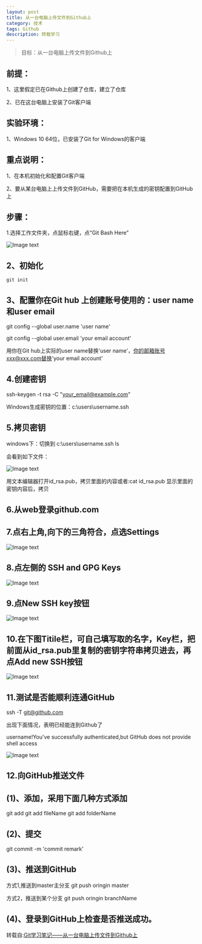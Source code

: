 ```yaml
---
layout: post
title: 从一台电脑上传文件到Github上
category: 技术
tags: Github
description: 转载学习
---
```


> 目标：从一台电脑上传文件到Github上

## 前提：

 1、这里假定已在Github上创建了仓库，建立了仓库

 2、已在这台电脑上安装了Git客户端

## 实验环境：

 1、Windows 10 64位，已安装了Git for Windows的客户端

## 重点说明：

 1、在本机初始化和配置Git客户端

 2、要从某台电脑上上传文件到GitHub，需要把在本机生成的密钥配置到GitHub上

## 步骤：

 1.选择工作文件夹，点鼠标右键，点“Git Bash Here”
	
![Image text](https://raw.githubusercontent.com/NeroLiang19/NeroLiang19.github.io/master/_src/Tech/Connect-github-with-your-PC/1.png)

## 2、初始化

	git init

## 3、配置你在Git hub 上创建账号使用的：user name和user  email

 git config --global user.name 'user name'

 git config --global user.email 'your email account'
	
 用你在Git hub上实际的user name替换'user name'，你的邮箱账号xxx@xxx.com替换'your email account'

## 4.创建密钥

 ssh-keygen -t rsa -C "your_email@example.com"

 Windows生成密钥的位置：c:\users\username\.ssh

## 5.拷贝密钥

 windows下：切换到 c:\users\username\.ssh  ls

 会看到如下文件：
	
![Image text](https://raw.githubusercontent.com/NeroLiang19/NeroLiang19.github.io/master/_src/Tech/Connect-github-with-your-PC/2.png)

 用文本编辑器打开id_rsa.pub，拷贝里面的内容或者:cat id_rsa.pub 显示里面的密钥内容后，拷贝

## 6.从web登录github.com

## 7.点右上角,向下的三角符合，点选Settings
	
![Image text](https://raw.githubusercontent.com/NeroLiang19/NeroLiang19.github.io/master/_src/Tech/Connect-github-with-your-PC/3.png)

## 8.点左侧的 SSH and GPG Keys

![Image text](https://raw.githubusercontent.com/NeroLiang19/NeroLiang19.github.io/master/_src/Tech/Connect-github-with-your-PC/4.png)

## 9.点New SSH key按钮

![Image text](https://raw.githubusercontent.com/NeroLiang19/NeroLiang19.github.io/master/_src/Tech/Connect-github-with-your-PC/5.png)

## 10.在下图Titile栏，可自己填写取的名字，Key栏，把前面从id_rsa.pub里复制的密钥字符串拷贝进去，再点Add new SSH按钮

![Image text](https://raw.githubusercontent.com/NeroLiang19/NeroLiang19.github.io/master/_src/Tech/Connect-github-with-your-PC/6.png)

## 11.测试是否能顺利连通GitHub

 ssh -T git@github.com

 出现下面情况，表明已经能连到Github了

 username!You've successfully authenticated,but GitHub does not provide shell access

![Image text](https://raw.githubusercontent.com/NeroLiang19/NeroLiang19.github.io/master/_src/Tech/Connect-github-with-your-PC/7.png)

## 12.向GitHub推送文件

## (1)、添加，采用下面几种方式添加

 git add
 git add fileName
 git add folderName

## (2)、提交

 git commit -m 'commit remark'

## (3)、推送到GitHub

 方式1,推送到master主分支 git push oringin master
 
 方式2，推送到某个分支 git push oringin branchName

## (4)、登录到GitHub上检查是否推送成功。
	  
转载自:[Git学习笔记——从一台电脑上传文件到Github上](https://www.cnblogs.com/SH170706/p/10570598.html)
